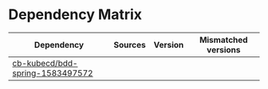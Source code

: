 # Dependency Matrix

Dependency | Sources | Version | Mismatched versions
---------- | ------- | ------- | -------------------
[cb-kubecd/bdd-spring-1583497572](https://github.com/cb-kubecd/bdd-spring-1583497572.git) |  | []() | 

